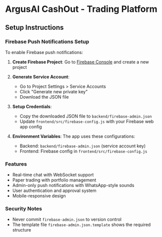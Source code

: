 # ArgusAI CashOut - Trading Platform

## Setup Instructions

### Firebase Push Notifications Setup

To enable Firebase push notifications:

1. **Create Firebase Project**: Go to [Firebase Console](https://console.firebase.google.com/) and create a new project

2. **Generate Service Account**: 
   - Go to Project Settings > Service Accounts
   - Click "Generate new private key"
   - Download the JSON file

3. **Setup Credentials**:
   - Copy the downloaded JSON file to `backend/firebase-admin.json`
   - Update `frontend/src/firebase-config.js` with your Firebase web app config

4. **Environment Variables**: The app uses these configurations:
   - Backend: `backend/firebase-admin.json` (service account key)
   - Frontend: Firebase config in `frontend/src/firebase-config.js`

### Features
- Real-time chat with WebSocket support
- Paper trading with portfolio management
- Admin-only push notifications with WhatsApp-style sounds
- User authentication and approval system
- Mobile-responsive design

### Security Notes
- Never commit `firebase-admin.json` to version control
- The template file `firebase-admin.json.template` shows the required structure
